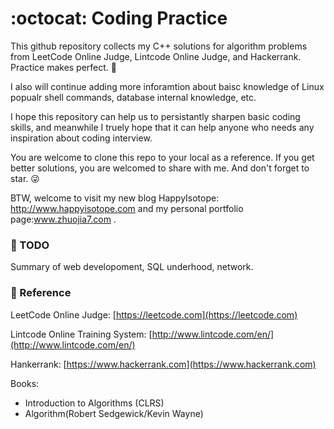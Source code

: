 # :octocat: Coding Practice

This github repository collects my C++ solutions for algorithm problems from LeetCode Online Judge, Lintcode Online Judge, and Hackerrank. Practice makes perfect. :rocket:

I also will continue adding more inforamtion about baisc knowledge of Linux popualr shell commands, database internal knowledge, etc.

I hope this repository can help us to persistantly sharpen basic coding skills, and meanwhile I truely hope that it can help anyone who needs any inspiration about coding interview.  

You are welcome to clone this repo to your local as a reference. If you get better solutions, you are welcomed to share with me. And don't forget to star. :stuck_out_tongue_winking_eye:


BTW, welcome to visit my new blog HappyIsotope: http://www.happyisotope.com and my personal portfolio page:www.zhuojia7.com .

### :dart: TODO
Summary of web developoment, SQL underhood, network.

### :book: Reference

LeetCode Online Judge: [https://leetcode.com](https://leetcode.com)

Lintcode Online Training System: [http://www.lintcode.com/en/](http://www.lintcode.com/en/)

Hankerrank: [https://www.hackerrank.com](https://www.hackerrank.com)

Books:

* Introduction to Algorithms (CLRS)
* Algorithm(Robert Sedgewick/Kevin Wayne)
